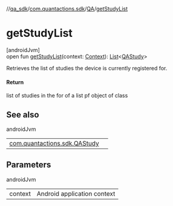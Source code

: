 //[qa_sdk](../../../index.md)/[com.quantactions.sdk](../index.md)/[QA](index.md)/[getStudyList](get-study-list.md)

# getStudyList

[androidJvm]\
open fun [getStudyList](get-study-list.md)(context: [Context](https://developer.android.com/reference/kotlin/android/content/Context.html)): [List](https://developer.android.com/reference/kotlin/java/util/List.html)<[QAStudy](../-q-a-study/index.md)>

Retrieves the list of studies the device is currently registered for.

#### Return

list of studies in the for of a list pf object of class

## See also

androidJvm

| | |
|---|---|
| [com.quantactions.sdk.QAStudy](../-q-a-study/index.md) |  |

## Parameters

androidJvm

| | |
|---|---|
| context | Android application context |
